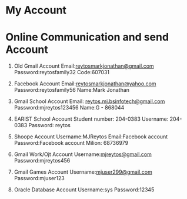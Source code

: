 # My Account

# Online Communication and send Account
1. Old Gmail Account
Email:reytosmarkjonathan@gmail.com
Password:reytosfamily32
Code:607031

2. Facebook Account
Email:reytosmarkjonathan@yahoo.com
Password:reytosfamily56
Name:Mark Jonathan

3. Gmail School Account
Email: reytos.mj.bsinfotech@gmail.com
Password:mjreytos123456
Name:G - 868044

4. EARIST School Account
Student number: 204-0383
Username: 204-0383
Password: reytos

5. Shoope Account
Username:MJReytos
Email:Facebook account 
Password:Facebook account 
Milion: 68736979

6. Gmail Work/Ojt Account
Username:mjreytos@gmail.com
Password:mjreytos456

7. Gmail Games Account
Username:mjuser299@gmail.com
Password:mjuser123

8. Oracle Database Account
Username:sys
Password:12345